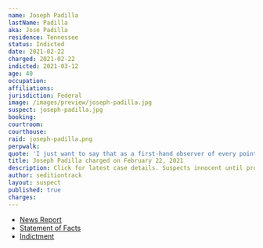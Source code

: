 ```yaml
---
name: Joseph Padilla
lastName: Padilla
aka: Jose Padilla
residence: Tennessee
status: Indicted
date: 2021-02-22
charged: 2021-02-22
indicted: 2021-03-12
age: 40
occupation:
affiliations:
jurisdiction: Federal
image: /images/preview/joseph-padilla.jpg
suspect: joseph-padilla.jpg
booking:
courtroom:
courthouse:
raid: joseph-padilla.png
perpwalk:
quote: 'I just want to say that as a first-hand observer of every point of last night, that it was not Antifa.'
title: Joseph Padilla charged on February 22, 2021
description: Click for latest case details. Suspects innocent until proven guilty.
author: seditiontrack
layout: suspect
published: true
charges:
---
```


- [News Report](https://www.timesfreepress.com/news/local/story/2021/feb/23/chattanooga-area-man-accused-participating-capitol-riot-january-6-arrested/542166/)
- [Statement of Facts](https://extremism.gwu.edu/sites/g/files/zaxdzs2191/f/Joseph%20Padilla%20Complaint%20and%20Statement%20of%20Facts.pdf)
- [Indictment](https://www.justice.gov/usao-dc/case-multi-defendant/file/1379316/download)
